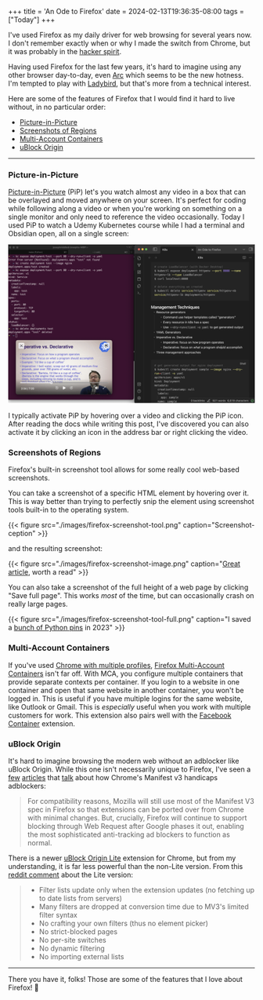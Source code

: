 +++
title = 'An Ode to Firefox'
date = 2024-02-13T19:36:35-08:00
tags = ["Today"]
+++

I've used Firefox as my daily driver for web browsing for several years now. I don't remember exactly when or why I made the switch from Chrome, but it was probably in the [hacker spirit](https://en.wikipedia.org/wiki/Hacker_culture).

Having used Firefox for the last few years, it's hard to imagine using any other browser day-to-day, even [Arc](https://arc.net/) which seems to be the new hotness. I'm tempted to play with [Ladybird](https://awesomekling.github.io/Ladybird-a-new-cross-platform-browser-project/), but that's more from a technical interest.

Here are some of the features of Firefox that I would find it hard to live without, in no particular order:

- [Picture-in-Picture](#picture-in-picture)
- [Screenshots of Regions](#screenshots-of-regions)
- [Multi-Account Containers](#multi-account-containers)
- [uBlock Origin](#ublock-origin)

---

### Picture-in-Picture

[Picture-in-Picture](https://support.mozilla.org/en-US/kb/about-picture-picture-firefox) (PiP) let's you watch almost any video in a box that can be overlayed and moved anywhere on your screen. It's perfect for coding while following along a video or when you're working on something on a single monitor and only need to reference the video occasionally. Today I used PiP to watch a Udemy Kubernetes course while I had a terminal and Obsidian open, all on a single screen:

![Firefox PiP example](./images/firefox-pip.png)

I typically activate PiP by hovering over a video and clicking the PiP icon. After reading the docs while writing this post, I've discovered you can also activate it by clicking an icon in the address bar or right clicking the video.

### Screenshots of Regions

Firefox's built-in screenshot tool allows for some really cool web-based screenshots.

You can take a screenshot of a specific HTML element by hovering over it. This is way better than trying to perfectly snip the element using screenshot tools built-in to the operating system.

{{< figure src="./images/firefox-screenshot-tool.png" caption="Screenshot-ception" >}}

and the resulting screenshot:

{{< figure src="./images/firefox-screenshot-image.png" caption="[Great article](https://chriswarrick.com/blog/2024/01/15/python-packaging-one-year-later/), worth a read" >}}

You can also take a screenshot of the full height of a web page by clicking "Save full page". This works _most_ of the time, but can occasionally crash on really large pages.

{{< figure src="./images/firefox-screenshot-tool-full.png" caption="I saved a [bunch of Python pins](https://app.josephriddle.com/?title=&author=&created_after=2023-01-01T00%3A00&created_before=2023-12-31T23%3A59&new_tags=58) in 2023" >}}

### Multi-Account Containers

If you've used [Chrome with multiple profiles](https://support.google.com/chrome/answer/2364824), [Firefox Multi-Account Containers](https://support.mozilla.org/en-US/kb/containers) isn't far off. With MCA, you configure multiple containers that provide separate contexts per container. If you login to a website in one container and open that same website in another container, you won't be logged in. This is useful if you have multiple logins for the same website, like Outlook or Gmail. This is _especially_ useful when you work with multiple customers for work. This extension also pairs well with the [Facebook Container](https://support.mozilla.org/en-US/kb/facebook-container-prevent-facebook-tracking) extension.

### uBlock Origin

It's hard to imagine browsing the modern web without an adblocker like uBlock Origin. While this one isn't necessarily unique to Firefox, I've seen a [few](https://www.theverge.com/2023/11/16/23964509/google-manifest-v3-rollout-ad-blockers) [articles](https://www.theverge.com/2022/6/10/23131029/mozilla-ad-blocking-firefox-google-chrome-privacy-manifest-v3-web-request) that [talk](https://9to5google.com/2023/11/16/chrome-extensions-disabled/) about how Chrome's Manifest v3 handicaps adblockers:

> For compatibility reasons, Mozilla will still use most of the Manifest V3 spec in Firefox so that extensions can be ported over from Chrome with minimal changes. But, crucially, Firefox will continue to support blocking through Web Request after Google phases it out, enabling the most sophisticated anti-tracking ad blockers to function as normal.

There is a newer [uBlock Origin Lite](https://chromewebstore.google.com/detail/ublock-origin-lite/ddkjiahejlhfcafbddmgiahcphecmpfh) extension for Chrome, but from my understanding, it is far less powerful than the non-Lite version. From this [reddit comment](https://www.reddit.com/r/uBlockOrigin/comments/1067als/comment/j3h00xj) about the Lite version:

> - Filter lists update only when the extension updates (no fetching up to date lists from servers)
> - Many filters are dropped at conversion time due to MV3's limited filter syntax
> - No crafting your own filters (thus no element picker)
> - No strict-blocked pages
> - No per-site switches
> - No dynamic filtering
> - No importing external lists

---

There you have it, folks! Those are some of the features that I love about Firefox! 🦊 
